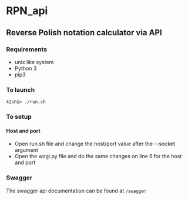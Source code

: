 # RPN_api
## Reverse Polish notation calculator via API

### Requirements 
- unix like system 
- Python 3 
- pip3


### To launch
 ``` 42sh$> ./run.sh ```

### To setup 

#### Host and port

- Open run.sh file and change the host/port value after the --socket argument
- Open the wsgi.py file and do the same changes on line 5 for the host and port

### Swagger

The swagger api documentation can be found at ``` /swagger ```
